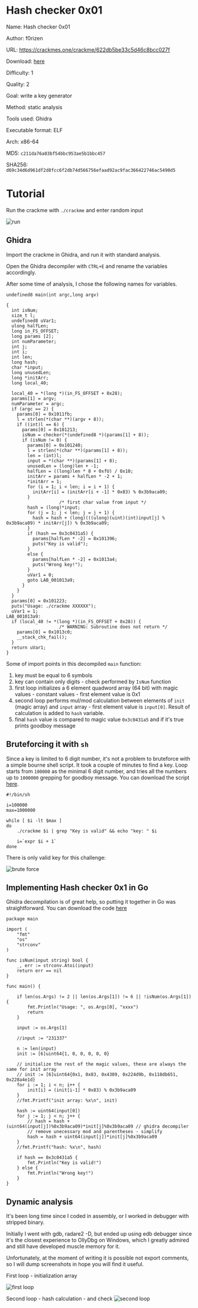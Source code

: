 # Hash checker 0x01

Name: Hash checker 0x01

Author: f0rizen

URL: https://crackmes.one/crackme/622db5be33c5d46c8bcc027f

Download: [here](./crackme)

Difficulty: 1

Quality: 2

Goal: write a key generator

Method: static analysis

Tools used: Ghidra

Executable format: ELF

Arch: x86-64

MD5: `c211da76a03bf54bbc953ae5b1bbc457`

SHA256: `d69c34d6d961df2d8fcc6f2db74d566756efaad92ac9fac366422746ac5490d5`

# Tutorial

Run the crackme with `./crackme` and enter random input

![run](00-crackme.png)

## Ghidra

Import the crackme in Ghidra, and run it with standard analysis. 

Open the Ghidra decompiler with `CTRL+E` and rename the variables accordingly.

After some time of analysis, I chose the following names for variables.

~~~
undefined8 main(int argc,long argv)

{
  int isNum;
  size_t l;
  undefined8 uVar1;
  ulong halfLen;
  long in_FS_OFFSET;
  long params [2];
  int numParameter;
  int j;
  int i;
  int len;
  long hash;
  char *input;
  long unusedLen;
  long *initArr;
  long local_40;
  
  local_40 = *(long *)(in_FS_OFFSET + 0x28);
  params[1] = argv;
  numParameter = argc;
  if (argc == 2) {
    params[0] = 0x1011fb;
    l = strlen(*(char **)(argv + 8));
    if ((int)l == 6) {
      params[0] = 0x101213;
      isNum = checker(*(undefined8 *)(params[1] + 8));
      if (isNum != 0) {
        params[0] = 0x101240;
        l = strlen(*(char **)(params[1] + 8));
        len = (int)l;
        input = *(char **)(params[1] + 8);
        unusedLen = (long)len + -1;
        halfLen = ((long)len * 8 + 0xfU) / 0x10;
        initArr = params + halfLen * -2 + 1;
        *initArr = 1;
        for (i = 1; i < len; i = i + 1) {
          initArr[i] = (initArr[i + -1] * 0x83) % 0x3b9aca09;
        }
                    /* first char value from input */
        hash = (long)*input;
        for (j = 1; j < len; j = j + 1) {
          hash = hash + (long)(((ulong)(uint)(int)input[j] % 0x3b9aca09) * initArr[j]) % 0x3b9aca09;
        }
        if (hash == 0x3c0431a5) {
          params[halfLen * -2] = 0x101396;
          puts("Key is valid");
        }
        else {
          params[halfLen * -2] = 0x1013a4;
          puts("Wrong key!");
        }
        uVar1 = 0;
        goto LAB_001013a9;
      }
    }
  }
  params[0] = 0x101223;
  puts("Usage: ./crackme XXXXXX");
  uVar1 = 1;
LAB_001013a9:
  if (local_40 != *(long *)(in_FS_OFFSET + 0x28)) {
                    /* WARNING: Subroutine does not return */
    params[0] = 0x1013c0;
    __stack_chk_fail();
  }
  return uVar1;
}
~~~

Some of import points in this decompiled `main` function:

1. key must be equal to 6 symbols
2. key can contain only digits - check performed by `IsNum` function
3. first loop initializes a 6 element quadword array (64 bit) with magic values - constant values - first element value is 0x1
4. second loop performs mul/mod calculation between elements of `init` (magic array) and `input` array  - first element value is `input[0]`. Result of calculation is added to `hash` variable.
5. final `hash` value is compared to magic value `0x3c0431a5` and if it's true prints goodboy message

## Bruteforcing it with `sh`

Since a key is limited to 6 digit number, it's not a problem to bruteforce with a simple bourne shell script. It took a couple of minutes to find a key.
Loop starts from `100000` as the minimal 6 digit number, and tries all the numbers up to `1000000` grepping for goodboy message.
You can download the script [here](key.txt).

~~~
#!/bin/sh

i=100000
max=1000000

while [ $i -lt $max ]
do
	./crackme $i | grep "Key is valid" && echo "key: " $i

	i=`expr $i + 1`
done
~~~

There is only valid key for this challenge:

![brute force](./02-brute-force.png)

## Implementing Hash checker 0x1 in Go

Ghidra decompilation is of great help, so putting it together in Go was straightforward. You can download the code [here](./hash-checker-keygen.go)

~~~
package main

import (
	"fmt"
	"os"
	"strconv"
)

func isNum(input string) bool {
	_, err := strconv.Atoi(input)
	return err == nil
}

func main() {

	if len(os.Args) != 2 || len(os.Args[1]) != 6 || !isNum(os.Args[1]) {
		fmt.Println("Usage: ", os.Args[0], "xxxx")
		return
	}

	input := os.Args[1]

	//input := "231337"

	n := len(input)
	init := [6]uint64{1, 0, 0, 0, 0, 0}

	// initialize the rest of the magic values, these are always the same for init array
	// init := [6]uint64{0x1, 0x83, 0x4309, 0x224d9b, 0x118db651, 0x228a4e1d}
	for i := 1; i < n; i++ {
		init[i] = (init[i-1] * 0x83) % 0x3b9aca09
	}
	//fmt.Printf("init array: %x\n", init)

	hash := uint64(input[0])
	for j := 1; j < n; j++ {
		// hash = hash + (uint64(input[j])%0x3b9aca09)*init[j]%0x3b9aca09 // ghidra decompiler
		// remove unecessary mod and parentheses - simplify
		hash = hash + uint64(input[j])*init[j]%0x3b9aca09
	}
	//fmt.Printf("hash: %x\n", hash)

	if hash == 0x3c0431a5 {
		fmt.Println("Key is valid!")
	} else {
		fmt.Println("Wrong key!")
	}
}
~~~

## Dynamic analysis

It's been long time since I coded in assembly, or I worked in debugger with stripped binary.

Initially I went with gdb, radare2 -D, but ended up using edb debugger since it's the closest experience to OllyDbg on Windows, which I greatly admired and still have developed muscle memory for it.

Unfortunately, at the moment of writing it is possible not export comments, so I will dump screenshots in hope you will find it useful.

First loop - initialization array

![first loop](./03-edb-first-loop.png)

Second loop - hash calculation - and check
![second loop](./04-second-loop-and-hash-check.png)
